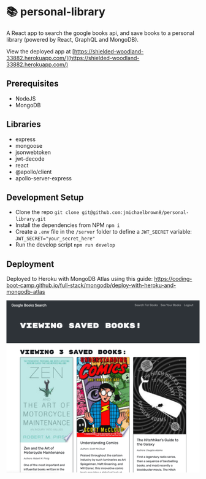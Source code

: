 # 📚 personal-library

A React app to search the google books api, and save books to a personal library (powered by React, GraphQL and MongoDB).

View the deployed app at [https://shielded-woodland-33882.herokuapp.com/](https://shielded-woodland-33882.herokuapp.com/)

## Prerequisites

- NodeJS
- MongoDB

## Libraries

- express
- mongoose
- jsonwebtoken
- jwt-decode
- react
- @apollo/client
- apollo-server-express

## Development Setup

- Clone the repo `git clone git@github.com:jmichaelbrown8/personal-library.git`
- Install the dependencies from NPM `npm i`
- Create a `.env` file in the `/server` folder to define a `JWT_SECRET` variable:
  `JWT_SECRET="your_secret_here"`
- Run the develop script `npm run develop`

## Deployment

Deployed to Heroku with MongoDB Atlas using this guide: https://coding-boot-camp.github.io/full-stack/mongodb/deploy-with-heroku-and-mongodb-atlas

![screenshot](./screenshot.png)

